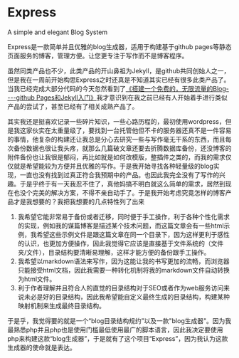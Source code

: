 Express
=======

A simple and elegant Blog System

Express是一款简单并且优雅的blog生成器，适用于构建基于github pages等静态页面服务的博客，管理方便。让您更专注于写作而不是博客程序。

虽然同类产品也不少，此类产品的开山鼻祖为Jekyll，是github共同创始人之一，但是我在一周前开始构思Express之时还真是不知道其实已经有很多此类产品了。当我已经完成大部分代码的今天忽然看到了[《搭建一个免费的，无限流量的Blog----github Pages和Jekyll入门》](http://www.ruanyifeng.com/blog/2012/08/blogging_with_jekyll.html)我才意识到在我之前已经有人开始着手进行类似产品的尝试了，甚至已经有了相关成熟产品了。

其实我还是挺喜欢记录一些碎片知识，一些心路历程的，最初使用wordpress，但是我这家伙实在太重量级了，要找到一台托管他但不卡的服务器还真不是一件容易的事情，他复杂的构建还让我总是分心去研究一些与写作毫无干系的东西，而且每次备份数据也很让我头疼，就那么几篇破文章还要去折腾数据库备份，还没博客的附件备份也让我很是郁闷，再比如就是如何改模版，整插件之类的，而我的需求仅仅就是希望能较为方便并且优雅的写作。于是我开始寻找各种轻量级的blog实现，一直也没有找到过真正符合我预期中的产品。也因此我完全没有了写作的兴趣。于是乎终于有一天我忍不住了，真他妈搞不明白就这么简单的需求，居然到现在也没个完美的解决方案，不得不亲自动手了。于是我开始考虑究竟怎样的博客产品才是我想要的？我把我想要的几点特性列了出来

1. 我希望它能非常易于备份或者迁移，同时便于手工操作，利于各种个性化需求的实现，例如我的谋篇博客是描述某个技术问题，而这篇文章会有一些html示例，我希望这些示例文件是跟这篇文章在同一个目录下，因为这样更利于感性的认识，也更加方便操作，因此我觉得它应该是直接基于文件系统的（文件夹/文件），目录结构要清晰易理解，这样才能方便的备份跟手工操作。
2. 我希望以markdown语法来写作，因为这能让我的书写更加的流畅，而浏览器只能接受html文档，因此我需要一种转化机制将我的markdown文件自动转换为html文件。
3. 利于作者理解并且符合人的直觉的目录结构对于SEO或者作为web服务访问来说未必是好的目录结构，因此我希望能自定义最终生成的目录结构，构建某种映射机制来生成最终目录结构。

于是乎，我觉得要的就是一个“blog目录结构规约”以及一款"blog生成器"。因为我最熟悉php并且php也是使用门槛最低使用最广的脚本语言，因此我决定要使用php来构建这款“blog生成器”，于是就有了这个项目“Express”，因为我认为这款生成器的使命就是表达。